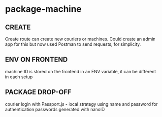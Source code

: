 # package-machine

## CREATE
Create route can create new couriers or machines. Could create an admin app for this but now used Postman to send requests, for simplicity.

## ENV ON FRONTEND
machine ID is stored on the frontend in an ENV variable, it can be different in each setup

## PACKAGE DROP-OFF
courier login with Passport.js - local strategy using name and password for authentication
passwords generated with nanoID
